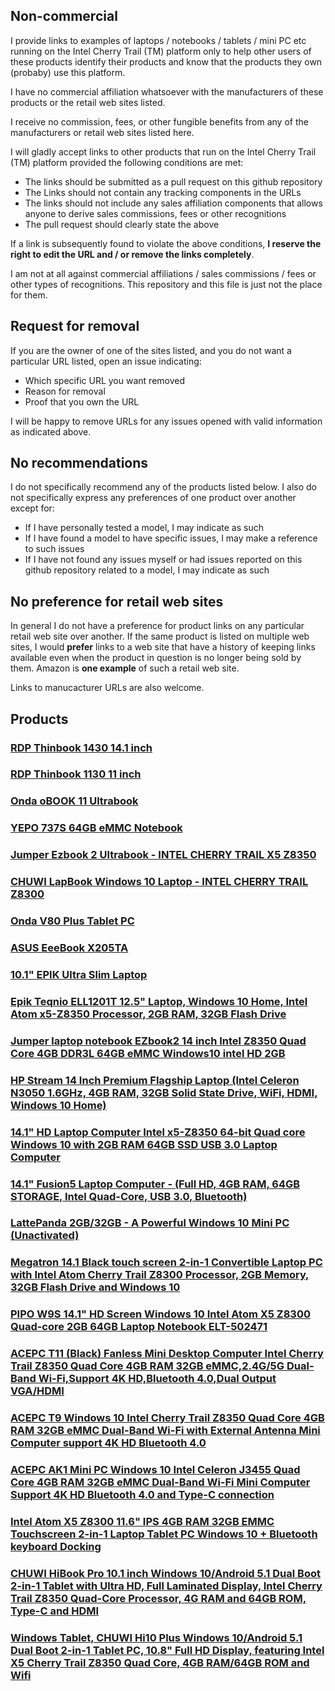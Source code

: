## Non-commercial
I provide links to examples of laptops / notebooks / tablets / mini PC etc running on the Intel Cherry Trail (TM) platform only to help other users of these products identify their products and know that the products they own (probaby) use this platform.

I have no commercial affiliation whatsoever with the manufacturers of these products or the retail web sites listed.

I receive no commission, fees, or other fungible benefits from any of the manufacturers or retail web sites listed here.

I will gladly accept links to other products that run on the Intel Cherry Trail (TM) platform provided the following conditions are met:
* The links should be submitted as a pull request on this github repository
* The Links should not contain any tracking components in the URLs
* The links should not include any sales affiliation components that allows anyone to derive sales commissions, fees or other recognitions
* The pull request should clearly state the above

If a link is subsequently found to violate the above conditions, **I reserve the right to edit the URL and / or remove the links completely**.

I am not at all against commercial affiliations / sales commissions / fees or other types of recognitions. This repository and this file is just not the place for them.

## Request for removal
If you are the owner of one of the sites listed, and you do not want a particular URL listed, open an issue indicating:
* Which specific URL you want removed
* Reason for removal
* Proof that you own the URL

I will be happy to remove URLs for any issues opened with valid information as indicated above.

## No recommendations
I do not specifically recommend any of the products listed below. I also do not specifically express any preferences of one product over another except for:
* If I have personally tested a model, I may indicate as such
* If I have found a model to have specific issues, I may make a reference to such issues
* If I have not found any issues myself or had issues reported on this github repository related to a model, I may indicate as such

## No preference for retail web sites
In general I do not have a preference for product links on any particular retail web site over another. If the same product is listed on multiple web sites, I would **prefer** links to a web site that have a history of keeping links available even when the product in question is no longer being sold by them. Amazon is **one example** of such a retail web site.

Links to manucacturer URLs are also welcome.

## Products

### [RDP Thinbook 1430 14.1 inch](http://rdp.in/laptop/)

### [RDP Thinbook 1130 11 inch](http://rdp.in/laptop/)

### [Onda oBOOK 11 Ultrabook](https://www.gearbest.com/tablet-pcs/pp_263297.html)

### [YEPO 737S 64GB eMMC Notebook](https://www.gearbest.com/computers/pp_555840.html)

### [Jumper Ezbook 2 Ultrabook - INTEL CHERRY TRAIL X5 Z8350](https://www.gearbest.com/laptops/pp_603954.html)

### [CHUWI LapBook Windows 10 Laptop - INTEL CHERRY TRAIL Z8300](https://www.gearbest.com/tablet-pcs/pp_488238.html)

### [Onda V80 Plus Tablet PC](https://www.gearbest.com/computers/pp_628080.html?lkid=12145865)

### [ASUS EeeBook X205TA](https://www.asus.com/us/Laptops/ASUS_EeeBook_X205TA/)

### [10.1" EPIK Ultra Slim Laptop](https://www.amazon.com/10-1-EPIK-Ultra-Slim-Laptop/dp/B01L35C6WA)

### [Epik Teqnio ELL1201T 12.5" Laptop, Windows 10 Home, Intel Atom x5-Z8350 Processor, 2GB RAM, 32GB Flash Drive](https://www.walmart.com/ip/Epik-Teqnio-ELL1201T-12-5-Laptop-Windows-10-Home-Intel-Atom-x5-Z8350-Processor-2GB-RAM-32GB-Flash-Drive/55474687)

### [Jumper laptop notebook EZbook2 14 inch Intel Z8350 Quad Core 4GB DDR3L 64GB eMMC Windows10 intel HD 2GB](https://www.lightinthebox.com/jumper-ebook2-laptop-14-inch-intel-cherry-trail-quad-core-4gb-ram-64gb-hard-disk-windows10_p5516133.html)

### [HP Stream 14 Inch Premium Flagship Laptop (Intel Celeron N3050 1.6GHz, 4GB RAM, 32GB Solid State Drive, WiFi, HDMI, Windows 10 Home)](https://www.amazon.com/HP-Premium-Flagship-Certified-Refurbished/dp/B01MS6TKUA)

### [14.1" HD Laptop Computer Intel x5-Z8350 64-bit Quad core Windows 10 with 2GB RAM 64GB SSD USB 3.0 Laptop Computer](https://www.amazon.com/Laptop-Computer-x5-Z8350-64-bit-Windows/dp/B06XZSJ2C5)

### [14.1" Fusion5 Laptop Computer - (Full HD, 4GB RAM, 64GB STORAGE, Intel Quad-Core, USB 3.0, Bluetooth)](https://www.amazon.com/Laptop-Computer-x5-Z8350-64-bit-Windows/dp/B0764G3FLG?th=1)

### [LattePanda 2GB/32GB - A Powerful Windows 10 Mini PC (Unactivated)](https://www.dfrobot.com/product-1498.html)

### [Megatron 14.1 Black touch screen 2-in-1 Convertible Laptop PC with Intel Atom Cherry Trail Z8300 Processor, 2GB Memory, 32GB Flash Drive and Windows 10](https://www.walmart.com/ip/Megatron-14-1-Black-touch-screen-2-in-1-Convertible-Laptop-PC-Intel-Atom-Cherry-Trail-Z8300-Processor-2GB-Memory-32GB-Flash-Drive-Windows-10/50998040)

### [PIPO W9S 14.1" HD Screen Windows 10 Intel Atom X5 Z8300 Quad-core 2GB 64GB Laptop Notebook ELT-502471](https://www.tinydeal.com/PIPO-W9S-14-1-HD-Screen-Windows-10-Intel-Atom-X5-Z8300-Quad-core-2GB-64GB-Laptop-Notebook-p-158033.html)

### [ACEPC T11 (Black) Fanless Mini Desktop Computer Intel Cherry Trail Z8350 Quad Core 4GB RAM 32GB eMMC,2.4G/5G Dual-Band Wi-Fi,Support 4K HD,Bluetooth 4.0,Dual Output VGA/HDMI](http://www.iacepc.com/acepc-t11-black/)

### [ACEPC T9 Windows 10 Intel Cherry Trail Z8350 Quad Core 4GB RAM 32GB eMMC Dual-Band Wi-Fi with External Antenna Mini Computer support 4K HD Bluetooth 4.0](http://www.iacepc.com/acepc-t9/)

### [ACEPC AK1 Mini PC Windows 10 Intel Celeron J3455 Quad Core 4GB RAM 32GB eMMC Dual-Band Wi-Fi Mini Computer Support 4K HD Bluetooth 4.0 and Type-C connection](http://www.iacepc.com/acepc-ak1/)

### [Intel Atom X5 Z8300 11.6" IPS 4GB RAM 32GB EMMC Touchscreen 2-in-1 Laptop Tablet PC Windows 10 + Bluetooth keyboard Docking](https://www.amazon.com/Touchscreen-Windows-Bluetooth-keyboard-Docking/dp/B01MXHP7X1)

### [CHUWI HiBook Pro 10.1 inch Windows 10/Android 5.1 Dual Boot 2-in-1 Tablet with Ultra HD, Full Laminated Display, Intel Cherry Trail Z8350 Quad-Core Processor, 4G RAM and 64GB ROM, Type-C and HDMI](https://www.amazon.com/dp/B01LWM5BYF)

### [Windows Tablet, CHUWI Hi10 Plus Windows 10/Android 5.1 Dual Boot 2-in-1 Tablet PC, 10.8" Full HD Display, featuring Intel X5 Cherry Trail Z8350 Quad Core, 4GB RAM/64GB ROM and Wifi](https://www.amazon.com/dp/B01NCO6P93)

### []()

